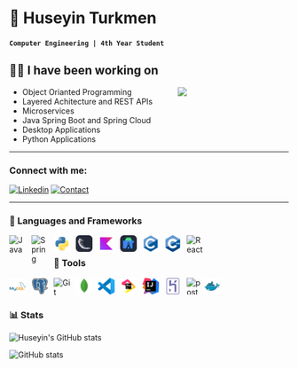 # 🕺 Huseyin Turkmen

**`Computer Engineering | 4th Year Student`**



## 👨‍💻 I have been working on
<img align="right" src="https://github.com/rajput2107/rajput2107/blob/master/Assets/Developer.gif" width='200'/>


- Object Orianted Programming
- Layered Achitecture and REST APIs
- Microservices 
- Java Spring Boot and Spring Cloud
- Desktop Applications
- Python Applications



---

<h3 align="left">Connect with me:</h3>

[![Linkedin](https://img.shields.io/badge/MY%20PROFILE-Linkedin-blue?style=for-the-badge&logo=github)](https://www.linkedin.com/in/huseyinturkmen06/) 
[![Contact](https://img.shields.io/badge/CONTACT-GMAIL-yellow?style=for-the-badge&logo=gmail&logoColor=white)](mailto:huseyinturkmen2882@gmail.com)

---

### 🧰 Languages and Frameworks

<img align="left" alt="Java" width="30px" style="padding-right:10px;" src="https://cdn.jsdelivr.net/gh/devicons/devicon/icons/java/java-original.svg"/>
<img align="left" alt="Spring" width="30px" style="padding-right:10px;" src="https://cdn.jsdelivr.net/gh/devicons/devicon/icons/spring/spring-original.svg" />
<img align="left" alt="Python" width="30px" style="padding-right:10px;" src="https://raw.githubusercontent.com/devicons/devicon/master/icons/python/python-original.svg" />


<img align="left" alt="Flask" width="30px" height="30px" style="padding-right:10px;" src="https://github.com/tandpfun/skill-icons/blob/main/icons/Flask-Dark.svg "/>


<img align="left" alt="Kotlin" width="30px" style="padding-right:10px;" src="https://github.com/devicons/devicon/blob/v2.15.1/icons/kotlin/kotlin-original.svg"/>
<img align="left" alt="Android" width="30px" style="padding-right:10px;" src="https://github.com/tandpfun/skill-icons/blob/main/icons/AndroidStudio-Dark.svg "/>

<img align="left" alt="C" width="30px" style="padding-right:10px;" src="https://raw.githubusercontent.com/devicons/devicon/master/icons/c/c-original.svg" />
<img align="left" alt="C++" width="30px" style="padding-right:10px;" src="https://raw.githubusercontent.com/devicons/devicon/master/icons/cplusplus/cplusplus-original.svg" />

<img align="left" alt="React" width="30px" style="padding-right:10px;" src="https://cdn.jsdelivr.net/gh/devicons/devicon/icons/react/react-original.svg" />



<br/>

### 📐 Tools

<img align="left" alt="MySQL" width="30px" style="padding-right:10px;" src="https://github.com/devicons/devicon/blob/v2.15.1/icons/mysql/mysql-original-wordmark.svg" />
<img align="left" alt="PostgreSQL" width="30px" style="padding-right:10px;" src="https://github.com/devicons/devicon/blob/v2.15.1/icons/postgresql/postgresql-original.svg "/>
<img align="left" alt="Git" width="30px" style="padding-right:10px;" src="https://www.vectorlogo.zone/logos/git-scm/git-scm-icon.svg" />
<img align="left" alt="MongoDB" width="30px" style="padding-right:10px;" src="https://github.com/devicons/devicon/blob/v2.15.1/icons/mongodb/mongodb-original.svg "/>

<img align="left" alt="VSCode" width="30px" style="padding-right:10px;" src="https://github.com/devicons/devicon/blob/v2.15.1/icons/vscode/vscode-original.svg "/>
<img align="left" alt="JetBrains" width="30px" style="padding-right:10px;" src="https://github.com/devicons/devicon/blob/v2.15.1/icons/jetbrains/jetbrains-original.svg "/>
<img align="left" alt="Intelij" width="30px" style="padding-right:10px;" src="https://github.com/devicons/devicon/blob/v2.15.1/icons/intellij/intellij-original.svg "/>
<img align="left" alt="Heroku" width="30px" style="padding-right:10px;" src="https://github.com/devicons/devicon/blob/v2.15.1/icons/heroku/heroku-original.svg "/>
<img align="left" alt="postman" width="30" height="30" src="https://www.vectorlogo.zone/logos/getpostman/getpostman-icon.svg"  /> 
<img align="left" alt="Docker" width="30px" style="padding-right:10px;" src="https://github.com/devicons/devicon/blob/v2.15.1/icons/docker/docker-original.svg "/>





<br />

#




#

### 📊 Stats


![Huseyin's GitHub stats](https://github-readme-stats.vercel.app/api?username=huseyinturkmen06&show_icons=true&theme=algolia)<br>


![GitHub stats](https://github-readme-stats.vercel.app/api?username=huseyinturkmen06&show_icons=true&theme=algolia)






